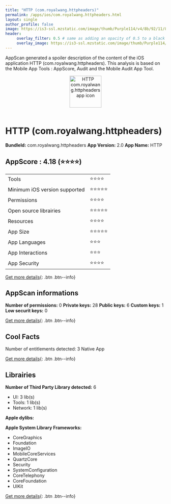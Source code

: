 ```yaml
---
title: "HTTP (com.royalwang.httpheaders)"
permalink: /apps/ios/com.royalwang.httpheaders.html
layout: single
author_profile: false
image: https://is3-ssl.mzstatic.com/image/thumb/Purple114/v4/8b/92/11/8b9211eb-7e5b-e6cf-2591-3753c4eb9975/AppIcon-1x_U007emarketing-0-5-85-220.png/512x512bb.jpg
header: 
     overlay_filter: 0.5 # same as adding an opacity of 0.5 to a black background
     overlay_image: https://is3-ssl.mzstatic.com/image/thumb/Purple114/v4/8b/92/11/8b9211eb-7e5b-e6cf-2591-3753c4eb9975/AppIcon-1x_U007emarketing-0-5-85-220.png/512x512bb.jpg
---
```

AppScan generated a spoiler description of the content of the iOS application HTTP (com.royalwang.httpheaders). This analysis is based on the Mobile App Tools : AppScore, Audit and the Mobile Audit App Tool.

  
  
<div style="text-align: center;"><img src="https://is3-ssl.mzstatic.com/image/thumb/Purple114/v4/8b/92/11/8b9211eb-7e5b-e6cf-2591-3753c4eb9975/AppIcon-1x_U007emarketing-0-5-85-220.png/512x512bb.jpg" width="100" height="100" alt="HTTP com.royalwang.httpheaders app icon"></div></br>
  
# HTTP (com.royalwang.httpheaders)

**BundleId:** com.royalwang.httpheaders
**App Version:** 2.0
**App Name:** HTTP


## AppScore : 4.18 (⭐️⭐️⭐️⭐️) 

<table>
<tr><td> Tools </td><td> ⭐️⭐️⭐️⭐️ </td></tr>
<tr><td> Minimum iOS version supported </td><td> ⭐️⭐️⭐️⭐️⭐️ </td></tr>
<tr><td> Permissions </td><td> ⭐️⭐️⭐️⭐️ </td></tr>
<tr><td> Open source librairies </td><td> ⭐️⭐️⭐️⭐️⭐️ </td></tr>
<tr><td> Resources </td><td> ⭐️⭐️⭐️⭐️ </td></tr>
<tr><td> App Size </td><td> ⭐️⭐️⭐️⭐️⭐️ </td></tr>
<tr><td> App Languages </td><td> ⭐️⭐️⭐️ </td></tr>
<tr><td> App Interactions </td><td> ⭐️⭐️⭐️ </td></tr>
<tr><td> App Security </td><td> ⭐️⭐️⭐️⭐️ </td></tr>
</table>

[Get more details](/pricing.html){: .btn .btn--info}  
  
## AppScan informations 

**Number of permissions:** 0
**Private keys:** 28
**Public keys:** 6
**Custom keys:** 1
**Low securit keys:** 0
  
[Get more details](/pricing.html){: .btn .btn--info}

## Cool Facts

Number of entitlements detected: 3
Native App
  
[Get more details](/pricing.html){: .btn .btn--info}

## Librairies 
**Number of Third Party Library detected:** 6
- UI: 3 lib(s)
- Tools: 1 lib(s)
- Network: 1 lib(s)

**Apple dylibs:**


**Apple System Library Frameworks:**
- CoreGraphics
- Foundation
- ImageIO
- MobileCoreServices
- QuartzCore
- Security
- SystemConfiguration
- CoreTelephony
- CoreFoundation
- UIKit


  
[Get more details](/pricing.html){: .btn .btn--info}

